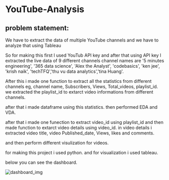 # YouTube-Analysis

## problem statement: 
We have to extract the data of multiple YouTube channels and we have to analyze that using Tableau


So for making this first I used YouTub API key and after that using API key I extracted the live data of 9 different channels
channel names are '5 minutes engineering', '365 data science', 'Alex the Analyst', 'codebasics', 'ken jee', 'krish naik', 'techTFQ','thu vu data analytics','tina Huang'.

After this i made one function to extract all the statistics from different channels eg, channel name, Subscribers, Views, Total_videos, playlist_id.
we extracted the playlist_id to extarct video informations from different channels.

after that i made dataframe using this statistics.
then performed EDA and VDA.

after that i made one funection to extract video_id using playlist_id
and then made function to extarct video details using video_id.
in video details i extracted video title, video Published_date, Views, likes and comments.

and then perform different visulization for videos.

for making this project i used python.
and for visualization i used tableau.

below you can see the dashboard.


![dashboard_img](https://user-images.githubusercontent.com/95639758/203915035-0be338e5-69d6-4412-a706-5873de11b362.png)

